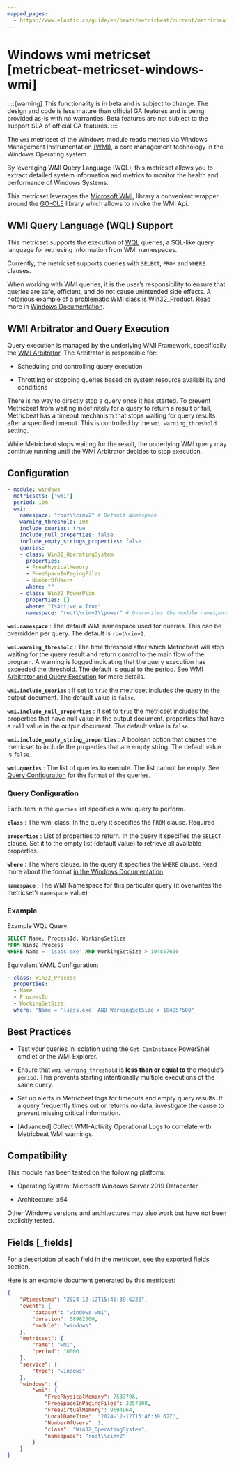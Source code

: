 ```yaml
---
mapped_pages:
  - https://www.elastic.co/guide/en/beats/metricbeat/current/metricbeat-metricset-windows-wmi.html
---
```


<!-- This file is generated! See scripts/mage/docs_collector.go -->

# Windows wmi metricset [metricbeat-metricset-windows-wmi]

::::{warning}
This functionality is in beta and is subject to change. The design and code is less mature than official GA features and is being provided as-is with no warranties. Beta features are not subject to the support SLA of official GA features.
::::


The `wmi` metricset of the Windows module reads metrics via Windows Management Instrumentation  [(WMI)](https://learn.microsoft.com/en-us/windows/win32/wmisdk/about-wmi), a core management technology in the Windows Operating system.

By leveraging WMI Query Language (WQL), this metricset allows you to extract detailed system information and metrics to monitor the health and performance of Windows Systems.

This metricset leverages the [Microsoft WMI](https://github.com/microsoft/wmi), library a convenient wrapper around the [GO-OLE](https://github.com/go-ole) library which allows to invoke the WMI Api.

## WMI Query Language (WQL) Support

This metricset supports the execution of
[WQL](https://learn.microsoft.com/en-us/windows/win32/wmisdk/wql-sql-for-wmi)
queries, a SQL-like query language for retrieving information from WMI
namespaces.

Currently, the metricset supports queries with `SELECT`, `FROM` and
`WHERE` clauses.

When working with WMI queries, it is the user’s responsibility to ensure
that queries are safe, efficient, and do not cause unintended side
effects. A notorious example of a problematic WMI class is
Win32\_Product. Read more in [Windows
Documentation](https://support.microsoft.com/kb/974524).

## WMI Arbitrator and Query Execution

Query execution is managed by the underlying WMI Framework, specifically
the [WMI
Arbitrator](https://learn.microsoft.com/en-us/troubleshoot/windows-server/system-management-components/new-wmi-arbitrator-behavior-in-windows-server).
The Arbitrator is responsible for:

- Scheduling and controlling query execution

- Throttling or stopping queries based on system resource availability
  and conditions

There is no way to directly stop a query once it has started. To prevent
Metricbeat from waiting indefinitely for a query to return a result or
fail, Metricbeat has a timeout mechanism that stops waiting for query
results after a specified timeout. This is controlled by the
`wmi.warning_threshold` setting.

While Metricbeat stops waiting for the result, the underlying WMI query
may continue running until the WMI Arbitrator decides to stop execution.

## Configuration

```yaml
- module: windows
  metricsets: ["wmi"]
  period: 10m
  wmi:
    namespace: "root\\cimv2" # Default Namespace
    warning_threshold: 10m
    include_queries: true
    include_null_properties: false
    include_empty_strings_properties: false
    queries:
    - class: Win32_OperatingSystem
      properties:
      - FreePhysicalMemory
      - FreeSpaceInPagingFiles
      - NumberOfUsers
      where: ""
    - class: Win32_PowerPlan
      properties: []
      where: "IsActive = True"
      namespace: "root\\cimv2\\power" # Overwrites the module namespace in this query
```


**`wmi.namespace`**
:   The default WMI namespace used for queries. This can be overridden per
query. The default is `root\cimv2`.

**`wmi.warning_threshold`**
:   The time threshold after which Metricbeat will stop waiting for the
query result and return control to the main flow of the program. A
warning is logged indicating that the query execution has exceeded the
threshold. The default is equal to the period. See [WMI Arbitrator and
Query Execution](#wmi-arbitrator-and-query-execution) for more details.

**`wmi.include_queries`**
:   If set to `true` the metricset includes the query in the output
document. The default value is `false`.

**`wmi.include_null_properties`**
:   If set to `true` the metricset includes the properties that have null
value in the output document. properties that have a `null` value in the
output document. The default value is `false`.

**`wmi.include_empty_string_properties`**
:   A boolean option that causes the metricset to include the properties
that are empty string. The default value is `false`.

**`wmi.queries`**
:   The list of queries to execute. The list cannot be empty. See [Query
Configuration](#query-configuration) for the format of the queries.

### Query Configuration

Each item in the `queries` list specifies a wmi query to perform.

**`class`**
:    The wmi class. In the query it specifies the `FROM` clause. Required

**`properties`**
:    List of properties to return. In the query it specifies the `SELECT`
clause. Set it to the empty list (default value) to retrieve all
available properties.

**`where`**
:   The where clause. In the query it specifies the `WHERE` clause. Read
more about the format [in the Windows
Documentation](https://learn.microsoft.com/en-us/windows/win32/wmisdk/where-clause).

**`namespace`**
:   The WMI Namespace for this particular query (it overwrites the
metricset’s `namespace` value)

### Example

Example WQL Query:

```sql
SELECT Name, ProcessId, WorkingSetSize
FROM Win32_Process
WHERE Name = 'lsass.exe' AND WorkingSetSize > 104857600
```

Equivalent YAML Configuration:

```yaml
- class: Win32_Process
  properties:
  - Name
  - ProcessId
  - WorkingSetSize
  where: "Name = 'lsass.exe' AND WorkingSetSize > 104857600"
```

## Best Practices

- Test your queries in isolation using the `Get-CimInstance` PowerShell
  cmdlet or the WMI Explorer.

- Ensure that `wmi.warning_threshold` is **less than or equal to** the
  module’s `period`. This prevents starting intentionally multiple
  executions of the same query.

- Set up alerts in Metricbeat logs for timeouts and empty query results.
  If a query frequently times out or returns no data, investigate the
  cause to prevent missing critical information.

- \[Advanced\] Collect WMI-Activity Operational Logs to correlate with
  Metricbeat WMI warnings.

## Compatibility

This module has been tested on the following platform:

- Operating System: Microsoft Windows Server 2019 Datacenter

- Architecture: x64

Other Windows versions and architectures may also work but have not been
explicitly tested.

## Fields [_fields]

For a description of each field in the metricset, see the [exported fields](/reference/metricbeat/exported-fields-windows.md) section.

Here is an example document generated by this metricset:

```json
{
    "@timestamp": "2024-12-12T15:46:39.622Z",
    "event": {
        "dataset": "windows.wmi",
        "duration": 58982500,
        "module": "windows"
    },
    "metricset": {
        "name": "wmi",
        "period": 10000
    },
    "service": {
        "type": "windows"
    },
    "windows": {
        "wmi": {
            "FreePhysicalMemory": 7537796,
            "FreeSpaceInPagingFiles": 2257908,
            "FreeVirtualMemory": 9694064,
            "LocalDateTime": "2024-12-12T15:46:39.62Z",
            "NumberOfUsers": 1,
            "class": "Win32_OperatingSystem",
            "namespace": "root\\cimv2"
        }
    }
}
```
